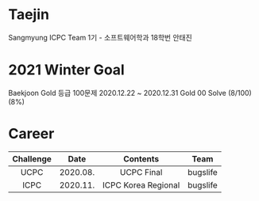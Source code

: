 # Taejin
Sangmyung ICPC Team 1기 - 소프트웨어학과 18학번 안태진

# 2021 Winter Goal
Baekjoon Gold 등급 100문제
2020.12.22 ~ 2020.12.31 Gold 00 Solve (8/100) (8%)


# Career
| Challenge | Date     | Contents            | Team     |
|:---------:|:--------:|:-------------------:|:--------:|
| UCPC      | 2020.08. | UCPC Final          | bugslife |
| ICPC      | 2020.11. | ICPC Korea Regional | bugslife |

